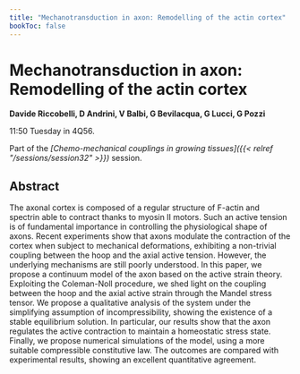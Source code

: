 ```yaml
---
title: "Mechanotransduction in axon: Remodelling of the actin cortex"
bookToc: false
---
```


# Mechanotransduction in axon: Remodelling of the actin cortex

**Davide Riccobelli, D Andrini, V Balbi, G Bevilacqua, G Lucci, G Pozzi**

11:50 Tuesday in 4Q56.

Part of the *[Chemo-mechanical couplings in growing tissues]({{< relref "/sessions/session32" >}})* session.

## Abstract

The axonal cortex is composed of a regular structure of F-actin and spectrin able to contract thanks to myosin II motors. Such an active tension is of fundamental importance in controlling the physiological shape of axons. Recent experiments show that axons modulate the contraction of the cortex when subject to mechanical deformations, exhibiting a non-trivial coupling between the hoop and the axial active tension. However, the underlying mechanisms are still poorly understood. In this paper, we propose a continuum model of the axon based on the active strain theory. Exploiting the Coleman-Noll procedure, we shed light on the coupling between the hoop and the axial active strain through the Mandel stress tensor. We propose a qualitative analysis of the system under the simplifying assumption of incompressibility, showing the existence of a stable equilibrium solution. In particular, our results show that the axon regulates the active contraction to maintain a homeostatic stress state. Finally, we propose numerical simulations of the model, using a more suitable compressible constitutive law. The outcomes are compared with experimental results, showing an excellent quantitative agreement.


